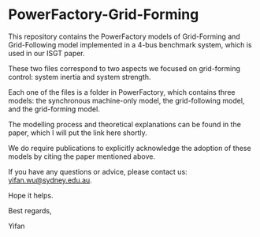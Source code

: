 # PowerFactory-Grid-Forming
This repository contains the PowerFactory models of Grid-Forming and Grid-Following model implemented in a 4-bus benchmark system, which is used in our ISGT paper.

These two files correspond to two aspects we focused on grid-forming control: system inertia and system strength.

Each one of the files is a folder in PowerFactory, which contains three models: the synchronous machine-only model, the grid-following model, and the grid-forming model.

The modelling process and theoretical explanations can be found in the paper, which I will put the link here shortly.

We do require publications to explicitly acknowledge the adoption of these models by citing the paper mentioned above.

If you have any questions or advice, please contact us: yifan.wu@sydney.edu.au.

Hope it helps.


Best regards,

Yifan
